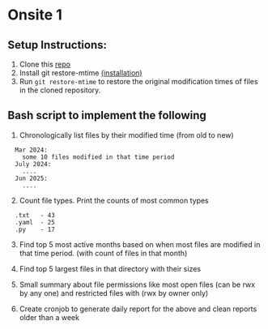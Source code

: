 # Onsite 1 
## Setup Instructions:

1) Clone this [repo](https://github.com/apache/httpd.git)
2) Install git restore-mtime [(installation)](https://github.com/MestreLion/git-tools?tab=readme-ov-file#installation)
3) Run `git restore-mtime` to restore the original modification times of files in the cloned repository.


## Bash script to implement the following

1) Chronologically list files by their modified time (from old to new)  
```
  Mar 2024:  
    some 10 files modified in that time period  
  July 2024:  
    ....  
  Jun 2025:  
    ....
```

2) Count file types. Print the counts of most common types  
```
  .txt   - 43  
  .yaml  - 25  
  .py    - 17
```

3) Find top 5 most active months based on when most files are modified in that time period. (with count of files in that month)

4) Find top 5 largest files in that directory with their sizes

5) Small summary about file permissions like most open files (can be rwx by any one) and restricted files with (rwx by owner only)

6) Create cronjob to generate daily report for the above and clean reports older than a week
